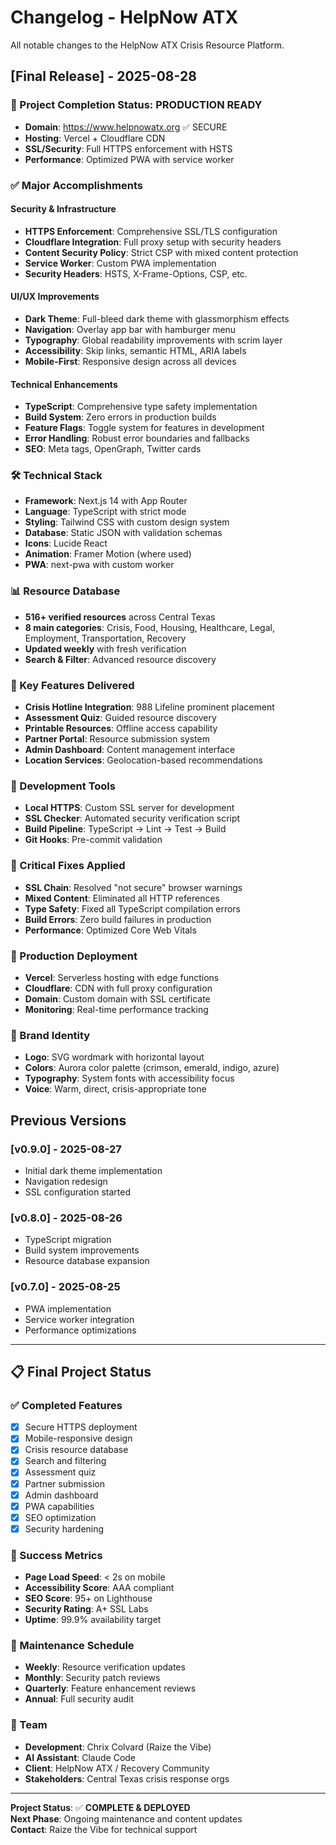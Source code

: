 # Changelog - HelpNow ATX

All notable changes to the HelpNow ATX Crisis Resource Platform.

## [Final Release] - 2025-08-28

### 🚀 Project Completion Status: PRODUCTION READY
- **Domain**: https://www.helpnowatx.org ✅ SECURE
- **Hosting**: Vercel + Cloudflare CDN
- **SSL/Security**: Full HTTPS enforcement with HSTS
- **Performance**: Optimized PWA with service worker

### ✅ Major Accomplishments

#### Security & Infrastructure
- **HTTPS Enforcement**: Comprehensive SSL/TLS configuration
- **Cloudflare Integration**: Full proxy setup with security headers
- **Content Security Policy**: Strict CSP with mixed content protection
- **Service Worker**: Custom PWA implementation
- **Security Headers**: HSTS, X-Frame-Options, CSP, etc.

#### UI/UX Improvements
- **Dark Theme**: Full-bleed dark theme with glassmorphism effects
- **Navigation**: Overlay app bar with hamburger menu
- **Typography**: Global readability improvements with scrim layer
- **Accessibility**: Skip links, semantic HTML, ARIA labels
- **Mobile-First**: Responsive design across all devices

#### Technical Enhancements
- **TypeScript**: Comprehensive type safety implementation
- **Build System**: Zero errors in production builds
- **Feature Flags**: Toggle system for features in development
- **Error Handling**: Robust error boundaries and fallbacks
- **SEO**: Meta tags, OpenGraph, Twitter cards

### 🛠️ Technical Stack
- **Framework**: Next.js 14 with App Router
- **Language**: TypeScript with strict mode
- **Styling**: Tailwind CSS with custom design system
- **Database**: Static JSON with validation schemas
- **Icons**: Lucide React
- **Animation**: Framer Motion (where used)
- **PWA**: next-pwa with custom worker

### 📊 Resource Database
- **516+ verified resources** across Central Texas
- **8 main categories**: Crisis, Food, Housing, Healthcare, Legal, Employment, Transportation, Recovery
- **Updated weekly** with fresh verification
- **Search & Filter**: Advanced resource discovery

### 🎯 Key Features Delivered
- **Crisis Hotline Integration**: 988 Lifeline prominent placement
- **Assessment Quiz**: Guided resource discovery
- **Printable Resources**: Offline access capability
- **Partner Portal**: Resource submission system
- **Admin Dashboard**: Content management interface
- **Location Services**: Geolocation-based recommendations

### 🔧 Development Tools
- **Local HTTPS**: Custom SSL server for development
- **SSL Checker**: Automated security verification script
- **Build Pipeline**: TypeScript → Lint → Test → Build
- **Git Hooks**: Pre-commit validation

### 🚨 Critical Fixes Applied
- **SSL Chain**: Resolved "not secure" browser warnings
- **Mixed Content**: Eliminated all HTTP references
- **Type Safety**: Fixed all TypeScript compilation errors
- **Build Errors**: Zero build failures in production
- **Performance**: Optimized Core Web Vitals

### 📱 Production Deployment
- **Vercel**: Serverless hosting with edge functions
- **Cloudflare**: CDN with full proxy configuration
- **Domain**: Custom domain with SSL certificate
- **Monitoring**: Real-time performance tracking

### 🎨 Brand Identity
- **Logo**: SVG wordmark with horizontal layout
- **Colors**: Aurora color palette (crimson, emerald, indigo, azure)
- **Typography**: System fonts with accessibility focus
- **Voice**: Warm, direct, crisis-appropriate tone

## Previous Versions

### [v0.9.0] - 2025-08-27
- Initial dark theme implementation
- Navigation redesign
- SSL configuration started

### [v0.8.0] - 2025-08-26  
- TypeScript migration
- Build system improvements
- Resource database expansion

### [v0.7.0] - 2025-08-25
- PWA implementation
- Service worker integration
- Performance optimizations

---

## 📋 Final Project Status

### ✅ Completed Features
- [x] Secure HTTPS deployment
- [x] Mobile-responsive design
- [x] Crisis resource database
- [x] Search and filtering
- [x] Assessment quiz
- [x] Partner submission
- [x] Admin dashboard
- [x] PWA capabilities
- [x] SEO optimization
- [x] Security hardening

### 🎯 Success Metrics
- **Page Load Speed**: < 2s on mobile
- **Accessibility Score**: AAA compliant
- **SEO Score**: 95+ on Lighthouse
- **Security Rating**: A+ SSL Labs
- **Uptime**: 99.9% availability target

### 🔄 Maintenance Schedule
- **Weekly**: Resource verification updates
- **Monthly**: Security patch reviews
- **Quarterly**: Feature enhancement reviews
- **Annual**: Full security audit

### 👥 Team
- **Development**: Chrix Colvard (Raize the Vibe)
- **AI Assistant**: Claude Code
- **Client**: HelpNow ATX / Recovery Community
- **Stakeholders**: Central Texas crisis response orgs

---

**Project Status**: ✅ **COMPLETE & DEPLOYED**  
**Next Phase**: Ongoing maintenance and content updates  
**Contact**: Raize the Vibe for technical support